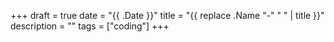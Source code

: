+++
draft = true
date = "{{ .Date }}"
title = "{{ replace .Name "-" " " | title }}"
description = ""
tags = ["coding"]
+++
